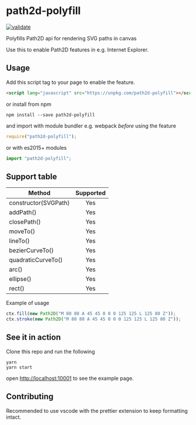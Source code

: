 # path2d-polyfill

[![validate](https://github.com/nilzona/path2d-polyfill/actions/workflows/validate.yaml/badge.svg)](https://github.com/nilzona/path2d-polyfill/actions/workflows/validate.yaml)

Polyfills Path2D api for rendering SVG paths in canvas

Use this to enable Path2D features in e.g. Internet Explorer.

## Usage

Add this script tag to your page to enable the feature.

```html
<script lang="javascript" src="https://unpkg.com/path2d-polyfill"></script>
```

or install from npm

```shell
npm install --save path2d-polyfill
```

and import with module bundler e.g. webpack _before_ using the feature

```javascript
require("path2d-polyfill");
```

or with es2015+ modules

```javascript
import "path2d-polyfill";
```

## Support table

| Method               | Supported |
| -------------------- | :-------: |
| constructor(SVGPath) |    Yes    |
| addPath()            |    Yes    |
| closePath()          |    Yes    |
| moveTo()             |    Yes    |
| lineTo()             |    Yes    |
| bezierCurveTo()      |    Yes    |
| quadraticCurveTo()   |    Yes    |
| arc()                |    Yes    |
| ellipse()            |    Yes    |
| rect()               |    Yes    |

Example of usage

```javascript
ctx.fill(new Path2D("M 80 80 A 45 45 0 0 0 125 125 L 125 80 Z"));
ctx.stroke(new Path2D("M 80 80 A 45 45 0 0 0 125 125 L 125 80 Z"));
```

## See it in action

Clone this repo and run the following

```shell
yarn
yarn start
```

open <http://localhost:10001> to see the example page.

## Contributing

Recommended to use vscode with the prettier extension to keep formatting intact.
